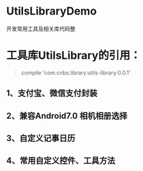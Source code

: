 # UtilsLibraryDemo
开发常用工具及相关库代码整

# 工具库UtilsLibrary的引用：
>compile 'com.cnbs.library:utils-library:0.0.1'

## 1、支付宝、微信支付封装
## 2、兼容Android7.0 相机相册选择
## 3、自定义记事日历
## 4、常用自定义控件、工具方法


